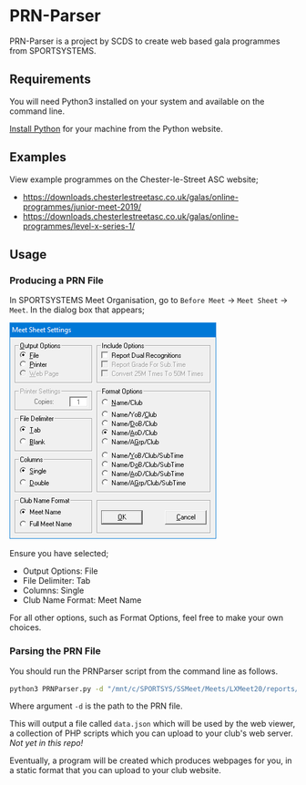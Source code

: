 # PRN-Parser

PRN-Parser is a project by SCDS to create web based gala programmes from SPORTSYSTEMS.

## Requirements

You will need Python3 installed on your system and available on the command line.

[Install Python](https://www.python.org/downloads/) for your machine from the Python website.

## Examples

View example programmes on the Chester-le-Street ASC website;

* https://downloads.chesterlestreetasc.co.uk/galas/online-programmes/junior-meet-2019/
* https://downloads.chesterlestreetasc.co.uk/galas/online-programmes/level-x-series-1/

## Usage

### Producing a PRN File

In SPORTSYSTEMS Meet Organisation, go to `Before Meet` -> `Meet Sheet` -> `Meet`. In the dialog box that appears;

![SPORTSYSTEMS Meet Sheet settings dialog box](./docs/img/meet-sheet-popup.png "Meet Sheet settings dialog box")

Ensure you have selected;

* Output Options: File
* File Delimiter: Tab
* Columns: Single
* Club Name Format: Meet Name

For all other options, such as Format Options, feel free to make your own choices.

### Parsing the PRN File

You should run the PRNParser script from the command line as follows. 

```bash
python3 PRNParser.py -d "/mnt/c/SPORTSYS/SSMeet/Meets/LXMeet20/reports/LX20MEET.PRN"
```

Where argument `-d` is the path to the PRN file.

This will output a file called `data.json` which will be used by the web viewer, a collection of PHP scripts which you can upload to your club's web server. *Not yet in this repo!*

Eventually, a program will be created which produces webpages for you, in a static format that you can upload to your club website.
